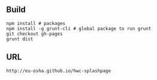 ## Build

    npm install # packages
    npm install -g grunt-cli # global package to run grunt
    git checkout gh-pages
    grunt dist

## URL

    http://eu-osha.github.io/hwc-splashpage
